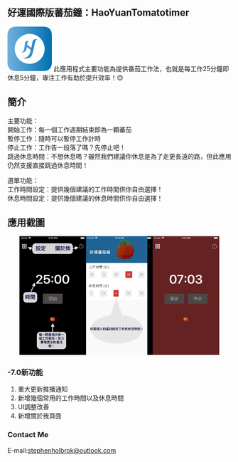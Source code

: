 ## 好運國際版蕃茄鐘：HaoYuanTomatotimer

![圖片失效](/img/icon_round.png) 此應用程式主要功能為提供番茄工作法，也就是每工作25分鐘即休息5分鐘，專注工作有助於提升效率！:blush:

## 簡介

主要功能：  
開始工作：每一個工作週期結束即為一顆蕃茄  
暫停工作：隨時可以暫停工作計時  
停止工作：工作告一段落了嗎？先停止吧！  
跳過休息時間：不想休息嗎？雖然我們建議你休息是為了走更長遠的路，但此應用仍然支援直接跳過休息時間！  

選單功能：  
工作時間設定：提供幾個建議的工作時間供你自由選擇！  
休息時間設定：提供幾個建議的休息時間供你自由選擇！ 

## 應用截圖 

<div align="center">
<img src="https://github.com/stephenholbrok/htomatotimer/blob/master/img/ScreenShot_1.png" width="150px" alt="截圖" ><img src="https://github.com/stephenholbrok/htomatotimer/blob/master/img/ScreenShot_2.png" width="150px" alt="截圖" ><img src="https://github.com/stephenholbrok/htomatotimer/blob/master/img/ScreenShot_3.png" width="150px" alt="截圖" >
</div>



### -7.0新功能

1. 重大更新推播通知
2. 新增幾個常用的工作時間以及休息時間
3. UI調整改善
4. 新增關於我頁面

### Contact Me
E-mail:stephenholbrok@outlook.com

